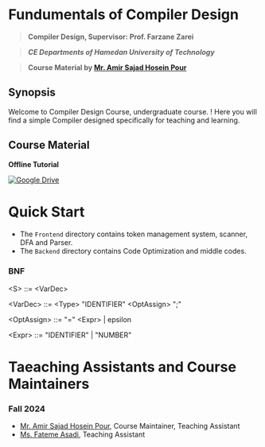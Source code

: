 # **Fundumentals of Compiler Design**

> **Compiler Design, Supervisor: Prof. Farzane Zarei**

> ***CE Departments of Hamedan University of Technology***

> **Course Material by [Mr. Amir Sajad Hosein Pour](https://github.com/crisiroid)**

## Synopsis
Welcome to Compiler Design Course, undergraduate course. ! Here you will find a simple Compiler designed specifically for teaching and learning.


## Course Material
**Offline Tutorial**


[![Google Drive](https://img.shields.io/badge/Google%20Drive-4285F4?style=for-the-badge&logo=googledrive&logoColor=white)](https://drive.google.com/drive/folders/1IINA7MbElnFnh4Xo3snL94FPAVbxFSM5?usp=drive_link)

# Quick Start

* The `Frontend` directory contains token management system, scanner, DFA and Parser.
* The `Backend` directory contains Code Optimization and middle codes. 


### BNF 

\<S> ::= \<VarDec>

\<VarDec> ::= \<Type> "IDENTIFIER" \<OptAssign> ";"

\<OptAssign> ::= "=" \<Expr> | epsilon

\<Expr> ::= "IDENTIFIER" | "NUMBER"



# Taeaching Assistants and Course Maintainers

### Fall 2024
* [Mr. Amir Sajad Hosein Pour](https://github.com/crisiroid), Course Maintainer, Teaching Assistant
* [Ms. Fateme Asadi](https://github.com/Fatemeh-Asadi26), Teaching Assistant


